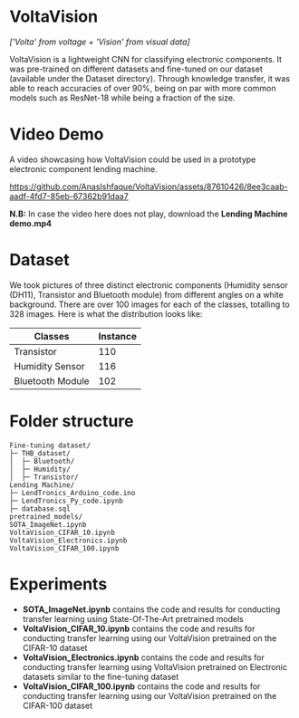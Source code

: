 # VoltaVision
*['Volta' from voltage + 'Vision' from visual data]*

VoltaVision is a lightweight CNN for classifying electronic components. It was pre-trained on different datasets and fine-tuned on our dataset (available under the Dataset directory). Through knowledge transfer, it was able to reach accuracies of over 90%, being on par with more common models such as ResNet-18 while being a fraction of the size.

# Video Demo

A video showcasing how VoltaVision could be used in a prototype electronic component lending machine.

https://github.com/AnasIshfaque/VoltaVision/assets/87610426/8ee3caab-aadf-4fd7-85eb-67362b91daa7

**N.B:** In case the video here does not play, download the **Lending Machine demo.mp4**

# Dataset
We took pictures of three distinct electronic components (Humidity sensor (DH11), Transistor and Bluetooth module) from different angles on a white background. There are over 100 images for each of the classes, totalling to 328 images. Here is what the distribution looks like:

| **Classes**      | **Instance** |
|------------------|--------------|
| Transistor       | 110          |
| Humidity Sensor  | 116          |
| Bluetooth Module | 102          |

# Folder structure

```
Fine-tuning dataset/
├─ THB_dataset/
│  ├─ Bluetooth/
│  ├─ Humidity/
│  ├─ Transistor/
Lending Machine/
├─ LendTronics_Arduino_code.ino
├─ LendTronics_Py_code.ipynb
├─ database.sql
pretrained_models/
SOTA_ImageNet.ipynb
VoltaVision_CIFAR_10.ipynb
VoltaVision_Electronics.ipynb
VoltaVision_CIFAR_100.ipynb
```

# Experiments

- **SOTA_ImageNet.ipynb** contains the code and results for conducting transfer learning using State-Of-The-Art pretrained models
- **VoltaVision_CIFAR_10.ipynb** contains the code and results for conducting transfer learning using our VoltaVision pretrained on the CIFAR-10 dataset
- **VoltaVision_Electronics.ipynb** contains the code and results for conducting transfer learning using VoltaVision pretrained on Electronic datasets similar to the fine-tuning dataset
- **VoltaVision_CIFAR_100.ipynb** contains the code and results for conducting transfer learning using our VoltaVision pretrained on the CIFAR-100 dataset
